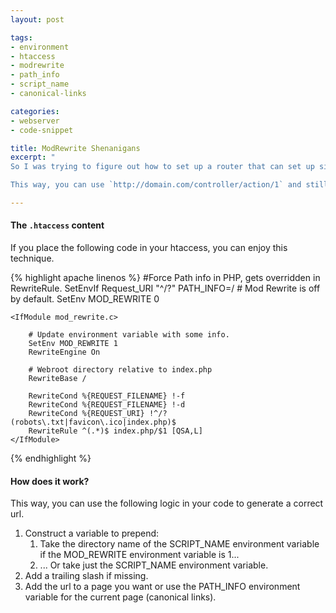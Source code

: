 ```yaml
---
layout: post

tags:
- environment
- htaccess
- modrewrite
- path_info
- script_name
- canonical-links

categories:
- webserver
- code-snippet

title: ModRewrite Shenanigans
excerpt: "
So I was trying to figure out how to set up a router that can set up site hyperlinks that work with a mod_rewrite situation. I really like `PATH_INFO` for this as I can use this for apps in subdirs (testing environment for example).

This way, you can use `http://domain.com/controller/action/1` and still have the fallback url working: `http://domain.com/index.php/controller/action/1`."

---
```


#### The `.htaccess` content
If you place the following code in your htaccess, you can enjoy this technique.

{% highlight apache linenos %}
	#Force Path info in PHP, gets overridden in RewriteRule.
	SetEnvIf Request_URI "^/?" PATH_INFO=/
	# Mod Rewrite is off by default.
	SetEnv MOD_REWRITE 0

	<IfModule mod_rewrite.c>

		# Update environment variable with some info.
		SetEnv MOD_REWRITE 1
		RewriteEngine On

		# Webroot directory relative to index.php
		RewriteBase /

		RewriteCond %{REQUEST_FILENAME} !-f
		RewriteCond %{REQUEST_FILENAME} !-d
		RewriteCond %{REQUEST_URI} !^/?(robots\.txt|favicon\.ico|index.php)$
		RewriteRule ^(.*)$ index.php/$1 [QSA,L]
	</IfModule>

{% endhighlight %}
#### How does it work?

This way, you can use the following logic in your code to generate a correct url.

1.  Construct a variable to prepend:
    1.  Take the directory name of the SCRIPT_NAME environment variable if the MOD_REWRITE environment variable is 1...
    2.  ... Or take just the SCRIPT_NAME environment variable.
2.  Add a trailing slash if missing.
3.  Add the url to a page you want or use the PATH_INFO environment variable for the current page (canonical links).
